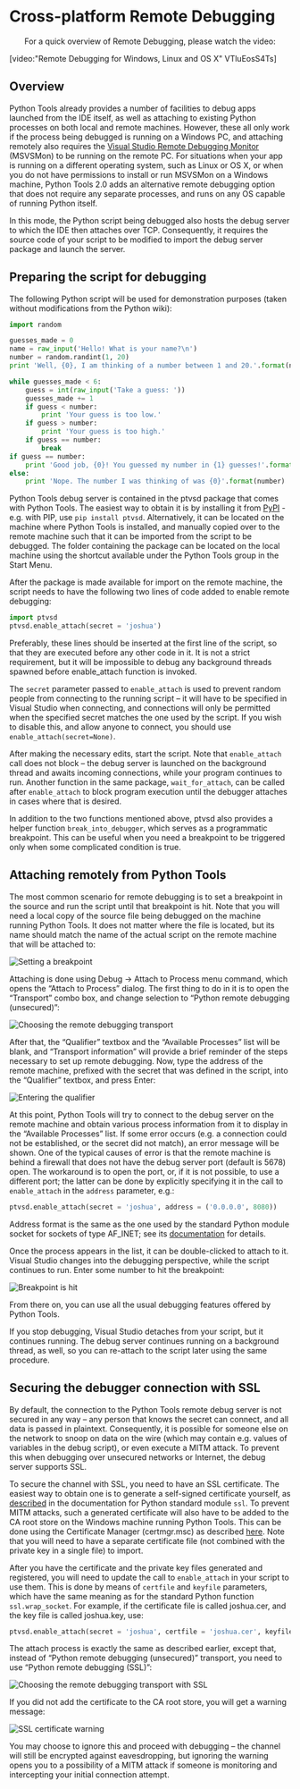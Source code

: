 ﻿Cross-platform Remote Debugging
===============================

<p style="text-align: center">For a quick overview of Remote Debugging, please watch the video:</p>
[video:"Remote Debugging for Windows, Linux and OS X" VTluEosS4Ts]


Overview
--------

Python Tools already provides a number of facilities to debug apps launched from the IDE itself, as well as attaching to existing Python processes on both local and remote machines. However, these all only work if the process being debugged is running on a Windows PC, and attaching remotely also requires the [Visual Studio Remote Debugging Monitor](http://msdn.microsoft.com/en-us/library/xf8k2h6a.aspx) (MSVSMon) to be running on the remote PC. For situations when your app is running on a different operating system, such as Linux or OS X, or when you do not have permissions to install or run MSVSMon on a Windows machine, Python Tools 2.0 adds an alternative remote debugging option that does not require any separate processes, and runs on any OS capable of running Python itself. 

In this mode, the Python script being debugged also hosts the debug server to which the IDE then attaches over TCP. Consequently, it requires the source code of your script to be modified to import the debug server package and launch the server.


Preparing the script for debugging
----------------------------------


The following Python script will be used for demonstration purposes (taken without modifications from the Python wiki):

```python
import random

guesses_made = 0
name = raw_input('Hello! What is your name?\n')
number = random.randint(1, 20)
print 'Well, {0}, I am thinking of a number between 1 and 20.'.format(name)

while guesses_made < 6:
    guess = int(raw_input('Take a guess: '))
    guesses_made += 1
    if guess < number:
        print 'Your guess is too low.'
    if guess > number:
        print 'Your guess is too high.'
    if guess == number:
        break
if guess == number:
    print 'Good job, {0}! You guessed my number in {1} guesses!'.format(name, guesses_made)
else:
    print 'Nope. The number I was thinking of was {0}'.format(number)
```
 
Python Tools debug server is contained in the ptvsd package that comes with Python Tools. The easiest way to obtain it is by installing it from [PyPI](https://pypi.python.org/pypi/ptvsd) - e.g. with PIP, use `pip install ptvsd`. Alternatively, it can be located on the machine where Python Tools is installed, and manually copied over to the remote machine such that it can be imported from the script to be debugged. The folder containing the package can be located on the local machine using the shortcut available under the Python Tools group in the Start Menu.

After the package is made available for import on the remote machine, the script needs to have the following two lines of code added to enable remote debugging: 

```python
import ptvsd
ptvsd.enable_attach(secret = 'joshua')
```

Preferably, these lines should be inserted at the first line of the script, so that they are executed before any other code in it. It is not a strict requirement, but it will be impossible to debug any background threads spawned before enable_attach function is invoked. 

The `secret` parameter passed to `enable_attach` is used to prevent random people from connecting to the running script – it will have to be specified in Visual Studio when connecting, and connections will only be permitted when the specified secret matches the one used by the script. If you wish to disable this, and allow anyone to connect, you should use `enable_attach(secret=None)`. 

After making the necessary edits, start the script. Note that `enable_attach` call does not block – the debug server is launched on the background thread and awaits incoming connections, while your program continues to run. Another function in the same package, `wait_for_attach`, can be called after `enable_attach` to block program execution until the debugger attaches in cases where that is desired.

In addition to the two functions mentioned above, ptvsd also provides a helper function `break_into_debugger`, which serves as a programmatic breakpoint. This can be useful when you need a breakpoint to be triggered only when some complicated condition is true.


Attaching remotely from Python Tools
------------------------------------

The most common scenario for remote debugging is to set a breakpoint in the source and run the script until that breakpoint is hit. Note that you will need a local copy of the source file being debugged on the machine running Python Tools. It does not matter where the file is located, but its name should match the name of the actual script on the remote machine that will be attached to: 

![Setting a breakpoint](Images/RemoteDebuggingBreakpointSet.png)

Attaching is done using <span class="menu">Debug</span> → <span class="menu">Attach to Process</span> menu command, which opens the “Attach to Process” dialog. The first thing to do in it is to open the “Transport” combo box, and change selection to “Python remote debugging (unsecured)”: 

![Choosing the remote debugging transport](Images/RemoteDebuggingTransport.png)

After that, the “Qualifier” textbox and the “Available Processes” list will be blank, and “Transport information” will provide a brief reminder of the steps necessary to set up remote debugging. Now, type the address of the remote machine, prefixed with the secret that was defined in the script, into the “Qualifier” textbox, and press Enter: 

![Entering the qualifier](Images/RemoteDebuggingQualifier.png)

At this point, Python Tools will try to connect to the debug server on the remote machine and obtain various process information from it to display in the “Available Processes” list. If some error occurs (e.g. a connection could not be established, or the secret did not match), an error message will be shown. One of the typical causes of error is that the remote machine is behind a firewall that does not have the debug server port (default is 5678) open. The workaround is to open the port, or, if it is not possible, to use a different port; the latter can be done by explicitly specifying it in the call to `enable_attach` in the `address` parameter, e.g.:

```python
ptvsd.enable_attach(secret = 'joshua', address = ('0.0.0.0', 8080))
```

Address format is the same as the one used by the standard Python module socket for sockets of type AF_INET; see its [documentation](http://docs.python.org/3/library/socket.html#socket-families) for details. 

Once the process appears in the list, it can be double-clicked to attach to it. Visual Studio changes into the debugging perspective, while the script continues to run. Enter some number to hit the breakpoint: 

![Breakpoint is hit](Images/RemoteDebuggingBreakpointHit.png)

From there on, you can use all the usual debugging features offered by Python Tools. 

If you stop debugging, Visual Studio detaches from your script, but it continues running. The debug server continues running on a background thread, as well, so you can re-attach to the script later using the same procedure.


Securing the debugger connection with SSL
-----------------------------------------

By default, the connection to the Python Tools remote debug server is not secured in any way – any person that knows the secret can connect, and all data is passed in plaintext. Consequently, it is possible for someone else on the network to snoop on data on the wire (which may contain e.g. values of variables in the debug script), or even execute a MITM attack. To prevent this when debugging over unsecured networks or Internet, the debug server supports SSL. 

To secure the channel with SSL, you need to have an SSL certificate. The easiest way to obtain one is to generate a self-signed certificate yourself, as [described](http://docs.python.org/3/library/ssl.html#self-signed-certificates) in the documentation for Python standard module `ssl`. To prevent MITM attacks, such a generated certificate will also have to be added to the CA root store on the Windows machine running Python Tools. This can be done using the Certificate Manager (certmgr.msc) as described [here](http://windows.microsoft.com/en-us/windows7/import-or-export-certificates-and-private-keys). Note that you will need to have a separate certificate file (not combined with the private key in a single file) to import. 

After you have the certificate and the private key files generated and registered, you will need to update the call to `enable_attach` in your script to use them. This is done by means of `certfile` and `keyfile` parameters, which have the same meaning as for the standard Python function `ssl.wrap_socket`. For example, if the certificate file is called joshua.cer, and the key file is called joshua.key, use: 

```python
ptvsd.enable_attach(secret = 'joshua', certfile = 'joshua.cer', keyfile = 'joshua.key')
```

The attach process is exactly the same as described earlier, except that, instead of “Python remote debugging (unsecured)” transport, you need to use “Python remote debugging (SSL)”: 

![Choosing the remote debugging transport with SSL](Images/RemoteDebuggingTransportSSL.png)

If you did not add the certificate to the CA root store, you will get a warning message: 

![SSL certificate warning](Images/RemoteDebuggingSSLWarning.png)

You may choose to ignore this and proceed with debugging – the channel will still be encrypted against eavesdropping, but ignoring the warning opens you to a possibility of a MITM attack if someone is monitoring and intercepting your initial connection attempt.
